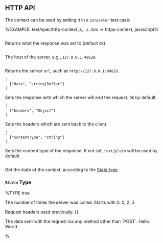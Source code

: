 
## HTTP API

The context can be used by setting it in a `zoroaster` test case:

%EXAMPLE: test/spec/http-context.js, ../../src => https-context, javascript%

```### response => string|buffer
```

Returns what the response was set to (default `OK`).


```### host => string
```

The host of the server, e.g., `127.0.0.1:49629`.

```### url => string
```

Returns the server `url`, such as `http://127.0.0.1:49629`.

```### setResponse
[
  ["data", "string|Buffer"]
]
```

Sets the response with which the server will end the request. `OK` by default.

```### setHeaders
[
  ["headers", "Object"]
]
```

Sets the headers which are sent back to the client.

```### setContentType
[
  ["contentType", "string"]
]
```

Sets the content type of the response. If not set, `text/plain` will be used by default.

```### state => State
```

Get the state of the context, according to the [State type](#state-type).

### `State` Type

%TYPE true
<!-- <p name="postPromise" type="Promise">
  <d>asd</d>
  <e>asdf</e>
</p> -->
<p name="called" type="number">
  <d>The number of times the server was called. Starts with 0.</d>
  <e>0, 2, 3</e>
</p>
<p name="headers" type="object">
  <d>Request headers used previously.</d>
  <e>{}</e>
</p>
<p name="postData" type="string">
  <d>The data sent with the request via any method other than `POST`.</d>
  <e>Hello World</e>
</p>
%
